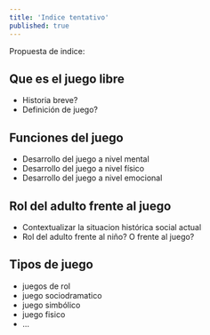 ```yaml
---
title: 'Indice tentativo'
published: true
---
```


Propuesta de indice:

## Que es el juego libre
* Historia breve?
* Definición de juego?

## Funciones del juego
* Desarrollo  del juego a nivel mental
* Desarrollo del juego a nivel físico
* Desarrollo del juego a nivel emocional

## Rol del adulto frente al juego
* Contextualizar la situacion histórica social actual
* Rol del adulto frente al niño? O frente al juego?

## Tipos de juego
* juegos de rol
* juego sociodramatico
* juego simbólico
* juego fisico
* ...